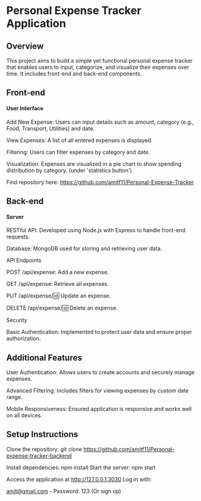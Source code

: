 # Personal Expense Tracker Application



## Overview
This project aims to build a simple yet functional personal expense tracker that enables users to input, categorize, and visualize their expenses over time. It includes front-end and back-end components.
## Front-end 
#### User Interface

  Add New Expense: Users can input details such as amount, category (e.g., Food, Transport, Utilities) and date.

  View Expenses: A list of all entered expenses is displayed.

  Filtering: Users can filter expenses by category and date.

  Visualization: Expenses are visualized in a pie chart to show spending distribution by category. (under 'statistics button')

  Find repository here: https://github.com/amitf11/Personal-Expense-Tracker
## Back-end
#### Server
RESTful API: Developed using Node.js with Express to handle front-end requests.

Database: MongoDB used for storing and retrieving user data.

API Endpoints

POST /api/expense: Add a new expense.

GET /api/expense: Retrieve all expenses.

PUT /api/expense/:id: Update an expense.

DELETE /api/expense/:id: Delete an expense.

Security

Basic Authentication: Implemented to protect user data and ensure proper authorization.
## Additional Features

User Authentication: Allows users to create accounts and securely manage expenses.

Advanced Filtering: Includes filters for viewing expenses by custom date range.

Mobile Responsiveness: Ensured application is responsive and works well on all devices.
## Setup Instructions

Clone the repository: git clone https://github.com/amitf11/Personal-expense-tracker-backend

Install dependencies: npm install
Start the server: npm start

Access the application at http://127.0.0.1:3030
Log in with: 

amit@gmail.com - Password: 123 (Or sign up)
